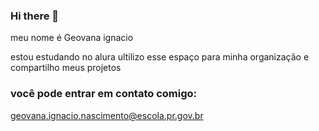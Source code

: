 ### Hi there 👋

meu nome é Geovana ignacio 

estou estudando no alura 
ultilizo esse espaço para minha organização e compartilho meus projetos 

### você pode entrar em contato comigo:
geovana.ignacio.nascimento@escola.pr.gov.br
